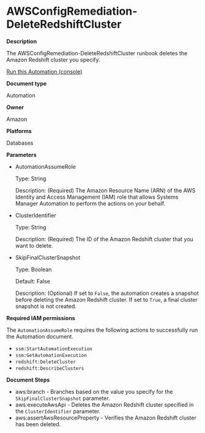 # AWSConfigRemediation\-DeleteRedshiftCluster<a name="automation-aws-delete-redshift"></a>

**Description**

The AWSConfigRemediation\-DeleteRedshiftCluster runbook deletes the Amazon Redshift cluster you specify\.

[Run this Automation \(console\)](https://console.aws.amazon.com/systems-manager/automation/execute/AWSConfigRemediation-DeleteRedshiftCluster)

**Document type**

Automation

**Owner**

Amazon

**Platforms**

Databases

**Parameters**
+ AutomationAssumeRole

  Type: String

  Description: \(Required\) The Amazon Resource Name \(ARN\) of the AWS Identity and Access Management \(IAM\) role that allows Systems Manager Automation to perform the actions on your behalf\.
+ ClusterIdentifier

  Type: String

  Description: \(Required\) The ID of the Amazon Redshift cluster that you want to delete\.
+ SkipFinalClusterSnapshot

  Type: Boolean

  Default: False

  Description: \(Optional\) If set to `False`, the automation creates a snapshot before deleting the Amazon Redshift cluster\. If set to `True`, a final cluster snapshot is not created\.

**Required IAM permissions**

The `AutomationAssumeRole` requires the following actions to successfully run the Automation document\.
+ `ssm:StartAutomationExecution`
+ `ssm:GetAutomationExecution`
+ `redshift:DeleteCluster`
+ `redshift:DescribeClusters`

**Document Steps**
+ aws:branch \- Branches based on the value you specify for the `SkipFinalClusterSnapshot` parameter\.
+ aws:executeAwsApi \- Deletes the Amazon Redshift cluster specified in the `ClusterIdentifier` parameter\.
+ aws:assertAwsResourceProperty \- Verifies the Amazon Redshift cluster has been deleted\.